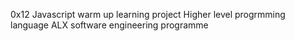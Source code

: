 0x12 Javascript warm up learning project
Higher level progrmming language
ALX software engineering programme
